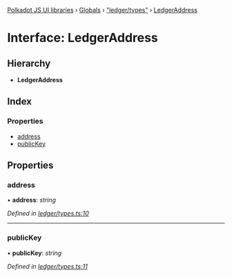 [Polkadot JS UI libraries](../README.md) › [Globals](../globals.md) › ["ledger/types"](../modules/_ledger_types_.md) › [LedgerAddress](_ledger_types_.ledgeraddress.md)

# Interface: LedgerAddress

## Hierarchy

* **LedgerAddress**

## Index

### Properties

* [address](_ledger_types_.ledgeraddress.md#address)
* [publicKey](_ledger_types_.ledgeraddress.md#publickey)

## Properties

###  address

• **address**: *string*

*Defined in [ledger/types.ts:10](https://github.com/polkadot-js/ui/blob/89cb92a8/packages/ui-keyring/src/ledger/types.ts#L10)*

___

###  publicKey

• **publicKey**: *string*

*Defined in [ledger/types.ts:11](https://github.com/polkadot-js/ui/blob/89cb92a8/packages/ui-keyring/src/ledger/types.ts#L11)*
